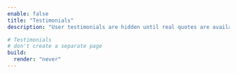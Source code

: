 ```yaml
---
enable: false
title: "Testimonials"
description: "User testimonials are hidden until real quotes are available."

# Testimonials
# don't create a separate page
build:
  render: "never"
---
```


<!-- Testimonials are disabled until real quotes are added. -->
